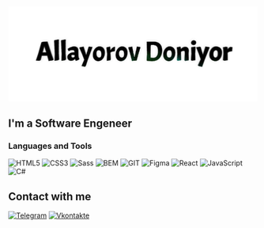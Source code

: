 ![header](https://github.com/DoniyorCoach/doniyorcoach/blob/master/Logo.png)


## I'm a Software Engeneer


### Languages and Tools
![HTML5](https://img.shields.io/badge/-HTML5-%2320232a.svg?style=for-the-badge&logo=HTML5&logoColor=f06529) 
![CSS3](https://img.shields.io/badge/-CSS3-%2320232a.svg?style=for-the-badge&logo=CSS3&logoColor=2965f1) 
![Sass](https://img.shields.io/badge/-Sass-%2320232a.svg?style=for-the-badge&logo=Sass&logoColor=CD6799) 
![BEM](https://img.shields.io/badge/-BEM-%2320232a.svg?style=for-the-badge&logo=BEM&logoColor=#309ED8) 
![GIT](https://img.shields.io/badge/-GIT-%2320232a.svg?style=for-the-badge&logo=GIT) 
![Figma](https://img.shields.io/badge/-Figma-%2320232a.svg?style=for-the-badge&logo=Figma) 
![React](https://img.shields.io/badge/react-%2320232a.svg?style=for-the-badge&logo=react&logoColor=%2361DAFB) 
![JavaScript](https://img.shields.io/badge/-JavaScript-%2320232a.svg?style=for-the-badge&logo=JavaScript&logoColor=E9D54D) 
![C#](https://img.shields.io/badge/-c%23-%2320232a.svg?style=for-the-badge&logo=C-sharp&logoColor=9b4993)

## Сontact with me
[![Telegram](https://img.shields.io/badge/-Telegram-%2320232a.svg?style=for-the-badge&logo=Telegram&logoColor=f06529)](https://t.me/doniyor_coach)
[![Vkontakte](https://img.shields.io/badge/-Vkontakte-%2320232a.svg?style=for-the-badge&logo=Vk&logoColor=4F7DB3)](https://vk.com/stalkiz)
